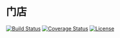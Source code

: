 # 门店

[![Build Status](https://img.shields.io/travis/miaoxing/shop/master.svg?style=flat-square)](https://travis-ci.org/miaoxing/shop)
[![Coverage Status](https://img.shields.io/coveralls/miaoxing/shop.svg?style=flat-square)](https://coveralls.io/r/miaoxing/shop?branch=master)
[![License](http://img.shields.io/badge/license-MIT-brightgreen.svg?style=flat-square)](http://www.opensource.org/licenses/MIT)
